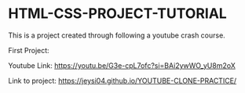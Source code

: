 # HTML-CSS-PROJECT-TUTORIAL
This is a project created through following a youtube crash course.


First Project:

Youtube Link: https://youtu.be/G3e-cpL7ofc?si=BAi2ywWO_yU8m2oX 

Link to project: https://jeysi04.github.io/YOUTUBE-CLONE-PRACTICE/

